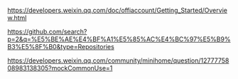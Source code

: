 https://developers.weixin.qq.com/doc/offiaccount/Getting_Started/Overview.html

https://github.com/search?p=2&q=%E5%BE%AE%E4%BF%A1%E5%85%AC%E4%BC%97%E5%B9%B3%E5%8F%B0&type=Repositories

https://developers.weixin.qq.com/community/minihome/question/1277775808983138305?mockCommonUse=1